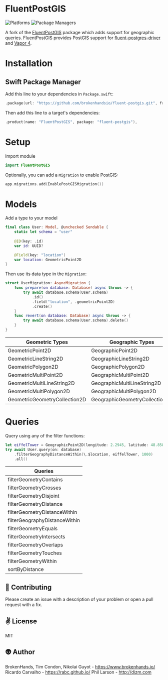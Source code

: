 # FluentPostGIS

![Platforms](https://img.shields.io/badge/platforms-Linux%20%7C%20OS%20X-blue.svg)
![Package Managers](https://img.shields.io/badge/package%20managers-SwiftPM-yellow.svg)

A fork of the [FluentPostGIS](https://github.com/plarson/fluent-postgis) package which adds support for geographic queries. FluentPostGIS provides PostGIS support for [fluent-postgres-driver](https://github.com/vapor/fluent-postgres-driver) and [Vapor 4](https://github.com/vapor/vapor).

# Installation

## Swift Package Manager

Add this line to your dependencies in `Package.swift`:

```swift
.package(url: "https://github.com/brokenhandsio/fluent-postgis.git", from: "0.3.0")
```

Then add this line to a target's dependencies:

```swift
.product(name: "FluentPostGIS", package: "fluent-postgis"),
```

# Setup

Import module

```swift
import FluentPostGIS
```

Optionally, you can add a `Migration` to enable PostGIS:

```swift
app.migrations.add(EnablePostGISMigration())

```

# Models

Add a type to your model

```swift
final class User: Model, @unchecked Sendable {
    static let schema = "user"
    
    @ID(key: .id)
    var id: UUID?

    @Field(key: "location")
    var location: GeometricPoint2D
}
```

Then use its data type in the `Migration`:

```swift
struct UserMigration: AsyncMigration {
    func prepare(on database: Database) async throws -> {
        try await database.schema(User.schema)
            .id()
            .field("location", .geometricPoint2D)
            .create()
    }
    func revert(on database: Database) async throws -> {
        try await database.schema(User.schema).delete()
    }
}
```

| Geometric Types | Geographic Types  |
|---|---|
|GeometricPoint2D|GeographicPoint2D|
|GeometricLineString2D|GeographicLineString2D|
|GeometricPolygon2D|GeographicPolygon2D|
|GeometricMultiPoint2D|GeographicMultiPoint2D|
|GeometricMultiLineString2D|GeographicMultiLineString2D|
|GeometricMultiPolygon2D|GeographicMultiPolygon2D|
|GeometricGeometryCollection2D|GeographicGeometryCollection2D|

# Queries

Query using any of the filter functions:

```swift
let eiffelTower = GeographicPoint2D(longitude: 2.2945, latitude: 48.858222)
try await User.query(on: database)
    .filterGeographyDistanceWithin(\.$location, eiffelTower, 1000)
    .all()
```

| Queries |
|---|
|filterGeometryContains|
|filterGeometryCrosses|
|filterGeometryDisjoint|
|filterGeometryDistance|
|filterGeometryDistanceWithin|
|filterGeographyDistanceWithin|
|filterGeometryEquals|
|filterGeometryIntersects|
|filterGeometryOverlaps|
|filterGeometryTouches|
|filterGeometryWithin|
|sortByDistance|

:gift_heart: Contributing
------------
Please create an issue with a description of your problem or open a pull request with a fix.

:v: License
-------
MIT

:alien: Author
------
BrokenHands, Tim Condon, Nikolai Guyot - https://www.brokenhands.io/
Ricardo Carvalho - https://rabc.github.io/
Phil Larson - http://dizm.com
